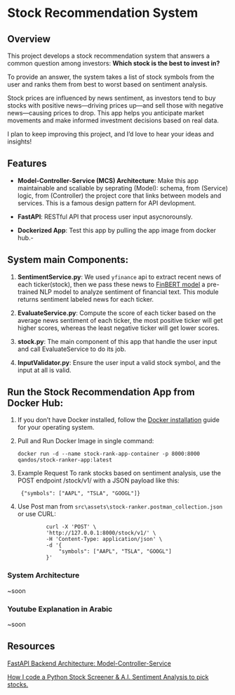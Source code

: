 
# Stock Recommendation System
## Overview

This project develops a stock recommendation system that answers a common question among investors: **Which stock is the best to invest in?**

To provide an answer, the system takes a list of stock symbols from the user and ranks them from best to worst based on sentiment analysis.

Stock prices are influenced by news sentiment, as investors tend to buy stocks with positive news—driving prices up—and sell those with negative news—causing prices to drop. This app helps you anticipate market movements and make informed investment decisions based on real data.

I plan to keep improving this project, and I’d love to hear your ideas and insights!

## Features
- **Model-Controller-Service (MCS) Architecture**: Make this app maintainable and scaliable by seprating (Model): schema, from (Service) logic, from (Controller) the project core that links between models and services. This is a famous design pattern for API devlopment.

- **FastAPI**: RESTful API that process user input asycnorounsly.

- **Dockerized App**: Test this app by pulling the app image from docker hub.- 


## System main Components:


1. **SentimentService.py**: We used `yfinance` api to extract recent news of each ticker(stock), then we pass these news to [FinBERT model](https://huggingface.co/ProsusAI/finbert) a pre-trained NLP model to analyze sentiment of financial text. This module returns sentiment labeled news for each ticker.

3. **EvaluateService.py**: Compute the score of each ticker based on the average news sentiment of each ticker, the most positive ticker will get higher scores, whereas the least negative ticker will get lower scores.

5. **stock.py**: The main component of this app that handle the user input and call EvaluateService to do its job.

6. **InputValidator.py**: Ensure the user input a valid stock symbol, and the input at all is valid.


## Run the Stock Recommendation App from Docker Hub:

1.  If you don’t have Docker installed, follow the [Docker installation](https://docs.docker.com/engine/install/) guide for your operating system.

 
2. Pull and Run Docker Image in single command:
   
       docker run -d --name stock-rank-app-container -p 8000:8000 qandos/stock-ranker-app:latest
   
3. Example Request
To rank stocks based on sentiment analysis, use the POST endpoint /stock/v1/ with a JSON payload like this:

        {"symbols": ["AAPL", "TSLA", "GOOGL"]}

4. Use Post man from `src\assets\stock-ranker.postman_collection.json` or use CURL:

                curl -X 'POST' \
                'http://127.0.0.1:8000/stock/v1/' \
                -H 'Content-Type: application/json' \
                -d '{
                    "symbols": ["AAPL", "TSLA", "GOOGL"]
                }' 

### System Architecture
~soon

### Youtube Explanation in Arabic
~soon

## Resources
[FastAPI Backend Architecture: Model-Controller-Service](https://medium.com/@jeremyalvax/fastapi-backend-architecture-model-controller-service-44e920567699)

[How I code a Python Stock Screener & A.I. Sentiment Analysis to pick stocks.](https://medium.com/@chedy.smaoui/how-i-code-a-python-stock-screener-a-i-sentiment-analysis-to-pick-stocks-77059463f77a)


